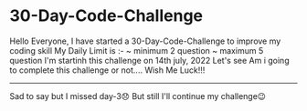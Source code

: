 # 30-Day-Code-Challenge
Hello Everyone, 
I have started a 30-Day-Code-Challenge to improve my coding skill
My Daily Limit is :-
  ~ minimum 2 question
  ~ maximum 5 question
 I'm startinh this challenge on 14th july, 2022
 Let's see Am i going to complete this challenge or not....
 Wish Me Luck!!!

******************************************
Sad to say but I missed day-3😞
But still I'll continue my challenge😉
